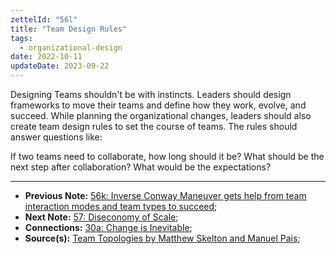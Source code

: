 ```yaml
---
zettelId: "56l"
title: "Team Design Rules"
tags:
  - organizational-design
date: 2022-10-11
updateDate: 2023-09-22
---
```


Designing Teams shouldn't be with instincts. Leaders should design frameworks to move their teams and define how they work, evolve, and succeed. While planning the organizational changes, leaders should also create team design rules to set the course of teams. The rules should answer questions like:

If two teams need to collaborate, how long should it be? What should be the next step after collaboration? What would be the expectations?

---

- **Previous Note:** [56k: Inverse Conway Maneuver gets help from team interaction modes and team types to succeed](/notes/56k/);
- **Next Note:** [57: Diseconomy of Scale](/notes/57/);
- **Connections:** [30a: Change is Inevitable](/notes/30a/);
- **Source(s):** [Team Topologies by Matthew Skelton and Manuel Pais](/books/team-topologies-book-review-summary-and-notes/);
